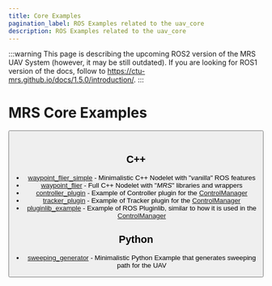 ```yaml
---
title: Core Examples
pagination_label: ROS Examples related to the uav_core
description: ROS Examples related to the uav_core
---
```


:::warning
This page is describing the upcoming ROS2 version of the MRS UAV System (however, it may be still outdated). If you are looking for ROS1 version of the docs, follow to https://ctu-mrs.github.io/docs/1.5.0/introduction/.
:::

# MRS Core Examples

<Button label="🔗 ctu-mrs/mrs_core_examples repository" link="https://github.com/ctu-mrs/mrs_core_examples" block /><br />

## C++

* [waypoint_flier_simple](./cpp/waypoint_flier_simple) - Minimalistic C++ Nodelet with "_vanilla_" ROS features
* [waypoint_flier](./cpp/waypoint_flier) - Full C++ Nodelet with "_MRS_" libraries and wrappers
* [controller_plugin](./cpp/controller_plugin) - Example of Controller plugin for the [ControlManager](https://github.com/ctu-mrs/mrs_uav_managers)
* [tracker_plugin](./cpp/tracker_plugin) - Example of Tracker plugin for the [ControlManager](https://github.com/ctu-mrs/mrs_uav_managers)
* [pluginlib_example](./cpp/pluginlib_example) - Example of ROS Pluginlib, similar to how it is used in the [ControlManager](https://github.com/ctu-mrs/mrs_uav_managers)

## Python

* [sweeping_generator](./python/sweeping_generator) - Minimalistic Python Example that generates sweeping path for the UAV
